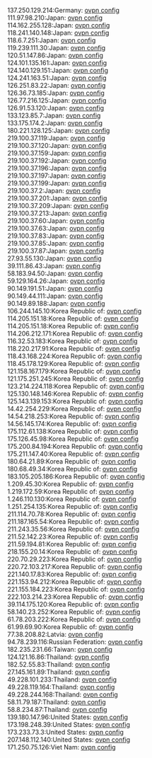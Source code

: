 137.250.129.214:Germany: [ovpn config](vpn/137_250_129_214.ovpn)  
111.97.98.210:Japan: [ovpn config](vpn/111_97_98_210.ovpn)  
114.162.255.128:Japan: [ovpn config](vpn/114_162_255_128.ovpn)  
118.241.140.148:Japan: [ovpn config](vpn/118_241_140_148.ovpn)  
118.6.7.251:Japan: [ovpn config](vpn/118_6_7_251.ovpn)  
119.239.111.30:Japan: [ovpn config](vpn/119_239_111_30.ovpn)  
120.51.147.86:Japan: [ovpn config](vpn/120_51_147_86.ovpn)  
124.101.135.161:Japan: [ovpn config](vpn/124_101_135_161.ovpn)  
124.140.129.151:Japan: [ovpn config](vpn/124_140_129_151.ovpn)  
124.241.163.51:Japan: [ovpn config](vpn/124_241_163_51.ovpn)  
126.251.83.22:Japan: [ovpn config](vpn/126_251_83_22.ovpn)  
126.36.73.185:Japan: [ovpn config](vpn/126_36_73_185.ovpn)  
126.77.216.125:Japan: [ovpn config](vpn/126_77_216_125.ovpn)  
126.91.53.120:Japan: [ovpn config](vpn/126_91_53_120.ovpn)  
133.123.85.7:Japan: [ovpn config](vpn/133_123_85_7.ovpn)  
133.175.174.2:Japan: [ovpn config](vpn/133_175_174_2.ovpn)  
180.221.128.125:Japan: [ovpn config](vpn/180_221_128_125.ovpn)  
219.100.37.119:Japan: [ovpn config](vpn/219_100_37_119.ovpn)  
219.100.37.120:Japan: [ovpn config](vpn/219_100_37_120.ovpn)  
219.100.37.159:Japan: [ovpn config](vpn/219_100_37_159.ovpn)  
219.100.37.192:Japan: [ovpn config](vpn/219_100_37_192.ovpn)  
219.100.37.196:Japan: [ovpn config](vpn/219_100_37_196.ovpn)  
219.100.37.197:Japan: [ovpn config](vpn/219_100_37_197.ovpn)  
219.100.37.199:Japan: [ovpn config](vpn/219_100_37_199.ovpn)  
219.100.37.2:Japan: [ovpn config](vpn/219_100_37_2.ovpn)  
219.100.37.201:Japan: [ovpn config](vpn/219_100_37_201.ovpn)  
219.100.37.209:Japan: [ovpn config](vpn/219_100_37_209.ovpn)  
219.100.37.213:Japan: [ovpn config](vpn/219_100_37_213.ovpn)  
219.100.37.60:Japan: [ovpn config](vpn/219_100_37_60.ovpn)  
219.100.37.63:Japan: [ovpn config](vpn/219_100_37_63.ovpn)  
219.100.37.83:Japan: [ovpn config](vpn/219_100_37_83.ovpn)  
219.100.37.85:Japan: [ovpn config](vpn/219_100_37_85.ovpn)  
219.100.37.87:Japan: [ovpn config](vpn/219_100_37_87.ovpn)  
27.93.55.130:Japan: [ovpn config](vpn/27_93_55_130.ovpn)  
39.111.86.43:Japan: [ovpn config](vpn/39_111_86_43.ovpn)  
58.183.94.50:Japan: [ovpn config](vpn/58_183_94_50.ovpn)  
59.129.164.26:Japan: [ovpn config](vpn/59_129_164_26.ovpn)  
90.149.191.51:Japan: [ovpn config](vpn/90_149_191_51.ovpn)  
90.149.44.111:Japan: [ovpn config](vpn/90_149_44_111.ovpn)  
90.149.89.188:Japan: [ovpn config](vpn/90_149_89_188.ovpn)  
106.244.145.10:Korea Republic of: [ovpn config](vpn/106_244_145_10.ovpn)  
114.205.151.18:Korea Republic of: [ovpn config](vpn/114_205_151_18.ovpn)  
114.205.151.18:Korea Republic of: [ovpn config](vpn/114_205_151_18.ovpn)  
114.206.212.171:Korea Republic of: [ovpn config](vpn/114_206_212_171.ovpn)  
116.32.53.183:Korea Republic of: [ovpn config](vpn/116_32_53_183.ovpn)  
118.220.217.91:Korea Republic of: [ovpn config](vpn/118_220_217_91.ovpn)  
118.43.168.224:Korea Republic of: [ovpn config](vpn/118_43_168_224.ovpn)  
118.45.178.129:Korea Republic of: [ovpn config](vpn/118_45_178_129.ovpn)  
121.158.167.179:Korea Republic of: [ovpn config](vpn/121_158_167_179.ovpn)  
121.175.251.245:Korea Republic of: [ovpn config](vpn/121_175_251_245.ovpn)  
123.214.224.118:Korea Republic of: [ovpn config](vpn/123_214_224_118.ovpn)  
125.130.148.146:Korea Republic of: [ovpn config](vpn/125_130_148_146.ovpn)  
125.143.139.153:Korea Republic of: [ovpn config](vpn/125_143_139_153.ovpn)  
14.42.254.229:Korea Republic of: [ovpn config](vpn/14_42_254_229.ovpn)  
14.54.218.253:Korea Republic of: [ovpn config](vpn/14_54_218_253.ovpn)  
14.56.145.174:Korea Republic of: [ovpn config](vpn/14_56_145_174.ovpn)  
175.112.61.138:Korea Republic of: [ovpn config](vpn/175_112_61_138.ovpn)  
175.126.45.98:Korea Republic of: [ovpn config](vpn/175_126_45_98.ovpn)  
175.200.84.194:Korea Republic of: [ovpn config](vpn/175_200_84_194.ovpn)  
175.211.147.40:Korea Republic of: [ovpn config](vpn/175_211_147_40.ovpn)  
180.64.21.89:Korea Republic of: [ovpn config](vpn/180_64_21_89.ovpn)  
180.68.49.34:Korea Republic of: [ovpn config](vpn/180_68_49_34.ovpn)  
183.105.205.186:Korea Republic of: [ovpn config](vpn/183_105_205_186.ovpn)  
1.209.45.30:Korea Republic of: [ovpn config](vpn/1_209_45_30.ovpn)  
1.219.172.59:Korea Republic of: [ovpn config](vpn/1_219_172_59.ovpn)  
1.246.110.130:Korea Republic of: [ovpn config](vpn/1_246_110_130.ovpn)  
1.251.254.135:Korea Republic of: [ovpn config](vpn/1_251_254_135.ovpn)  
211.114.70.78:Korea Republic of: [ovpn config](vpn/211_114_70_78.ovpn)  
211.187.165.54:Korea Republic of: [ovpn config](vpn/211_187_165_54.ovpn)  
211.243.35.56:Korea Republic of: [ovpn config](vpn/211_243_35_56.ovpn)  
211.52.142.23:Korea Republic of: [ovpn config](vpn/211_52_142_23.ovpn)  
211.59.194.81:Korea Republic of: [ovpn config](vpn/211_59_194_81.ovpn)  
218.155.20.14:Korea Republic of: [ovpn config](vpn/218_155_20_14.ovpn)  
220.70.29.223:Korea Republic of: [ovpn config](vpn/220_70_29_223.ovpn)  
220.72.103.217:Korea Republic of: [ovpn config](vpn/220_72_103_217.ovpn)  
221.140.17.83:Korea Republic of: [ovpn config](vpn/221_140_17_83.ovpn)  
221.153.94.212:Korea Republic of: [ovpn config](vpn/221_153_94_212.ovpn)  
221.155.184.223:Korea Republic of: [ovpn config](vpn/221_155_184_223.ovpn)  
222.103.214.23:Korea Republic of: [ovpn config](vpn/222_103_214_23.ovpn)  
39.114.175.120:Korea Republic of: [ovpn config](vpn/39_114_175_120.ovpn)  
58.140.23.252:Korea Republic of: [ovpn config](vpn/58_140_23_252.ovpn)  
61.78.203.222:Korea Republic of: [ovpn config](vpn/61_78_203_222.ovpn)  
61.99.69.90:Korea Republic of: [ovpn config](vpn/61_99_69_90.ovpn)  
77.38.208.82:Latvia: [ovpn config](vpn/77_38_208_82.ovpn)  
94.78.239.116:Russian Federation: [ovpn config](vpn/94_78_239_116.ovpn)  
182.235.231.66:Taiwan: [ovpn config](vpn/182_235_231_66.ovpn)  
124.121.16.86:Thailand: [ovpn config](vpn/124_121_16_86.ovpn)  
182.52.55.83:Thailand: [ovpn config](vpn/182_52_55_83.ovpn)  
27.145.161.89:Thailand: [ovpn config](vpn/27_145_161_89.ovpn)  
49.228.101.233:Thailand: [ovpn config](vpn/49_228_101_233.ovpn)  
49.228.119.164:Thailand: [ovpn config](vpn/49_228_119_164.ovpn)  
49.228.244.168:Thailand: [ovpn config](vpn/49_228_244_168.ovpn)  
58.11.79.187:Thailand: [ovpn config](vpn/58_11_79_187.ovpn)  
58.8.234.87:Thailand: [ovpn config](vpn/58_8_234_87.ovpn)  
139.180.147.96:United States: [ovpn config](vpn/139_180_147_96.ovpn)  
173.198.248.39:United States: [ovpn config](vpn/173_198_248_39.ovpn)  
173.233.73.3:United States: [ovpn config](vpn/173_233_73_3.ovpn)  
207.148.112.140:United States: [ovpn config](vpn/207_148_112_140.ovpn)  
171.250.75.126:Viet Nam: [ovpn config](vpn/171_250_75_126.ovpn)  
